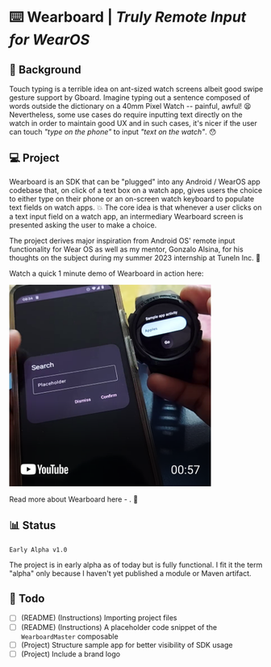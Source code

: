# :keyboard: Wearboard | _Truly Remote Input for WearOS_

## :speech_balloon: Background

Touch typing is a terrible idea on ant-sized watch screens albeit good swipe gesture support by Gboard. Imagine typing out a sentence composed of words outside the dictionary on a 40mm Pixel Watch -- painful, awful! :tired_face: Nevertheless, some use cases do require inputting text directly on the watch in order to maintain good UX and in such cases, it's nicer if the user can touch *"type on the phone"* to input *"text on the watch"*. :hushed:

## :computer: Project

Wearboard is an SDK that can be "plugged" into any Android / WearOS app codebase that, on click of a text box on a watch app, gives users the choice to either type on their phone or an on-screen watch keyboard to populate text fields on watch apps. :boom: The core idea is that whenever a user clicks on a text input field on a watch app, an intermediary Wearboard screen is presented asking the user to make a choice.

The project derives major inspiration from Android OS' remote input functionality for Wear OS as well as my mentor, Gonzalo Alsina, for his thoughts on the subject during my summer 2023 internship at TuneIn Inc. :tada:

Watch a quick 1 minute demo of Wearboard in action here:

[<img src="./dev/4.png" width=400>](https://youtube.com/shorts/rXEaJjPUv4A?feature=share)

Read more about Wearboard here - . :eyes: 

## :bar_chart: Status

`Early Alpha v1.0`

The project is in early alpha as of today but is fully functional. I fit it the term "alpha" only because I haven't yet published a module or Maven artifact.

## :wrench: Todo

- [ ] (README) (Instructions) Importing project files
- [ ] (README) (Instructions) A placeholder code snippet of the `WearboardMaster` composable
- [ ] (Project) Structure sample app for better visibility of SDK usage
- [ ] (Project) Include a brand logo